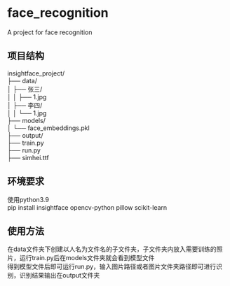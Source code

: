 # face_recognition
A project for face recognition<br>
## 项目结构<br>
insightface_project/<br>
├── data/<br>
│   ├── 张三/<br>
│   │   ├── 1.jpg<br>
│   ├── 李四/<br>
│   │   └── 1.jpg<br>
├── models/<br>
│   └── face_embeddings.pkl<br>
├── output/<br>
├── train.py<br>
├── run.py<br>
├── simhei.ttf<br>
## 环境要求
使用python3.9<br>
  pip install insightface opencv-python pillow scikit-learn
## 使用方法
在data文件夹下创建以人名为文件名的子文件夹，子文件夹内放入需要训练的照片，运行train.py后在models文件夹就会看到模型文件<br>
得到模型文件后即可运行run.py，输入图片路径或者图片文件夹路径即可进行识别，识别结果输出在output文件夹<br>
